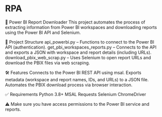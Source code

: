 # RPA

🔗 Power BI Report Downloader
This project automates the process of extracting information from Power BI workspaces and downloading reports using the Power BI API and Selenium.

📁 Project Structure
api_powerbi.py – Functions to connect to the Power BI API (authentication).
get_pbi_workspaces_reports.py – Connects to the API and exports a JSON with workspace and report details (including URLs).
download_pbix_web_scrap.py – Uses Selenium to open report URLs and download the PBIX files via web scraping.

🛠️ Features
Connects to the Power BI REST API using msal.
Exports metadata (workspace and report names, IDs, and URLs) to a JSON file.
Automates the PBIX download process via browser interaction.

✅ Requirements
Python 3.8+
MSAL
Requests
Selenium
ChromeDriver

⚠️ Make sure you have access permissions to the Power BI service and reports.

